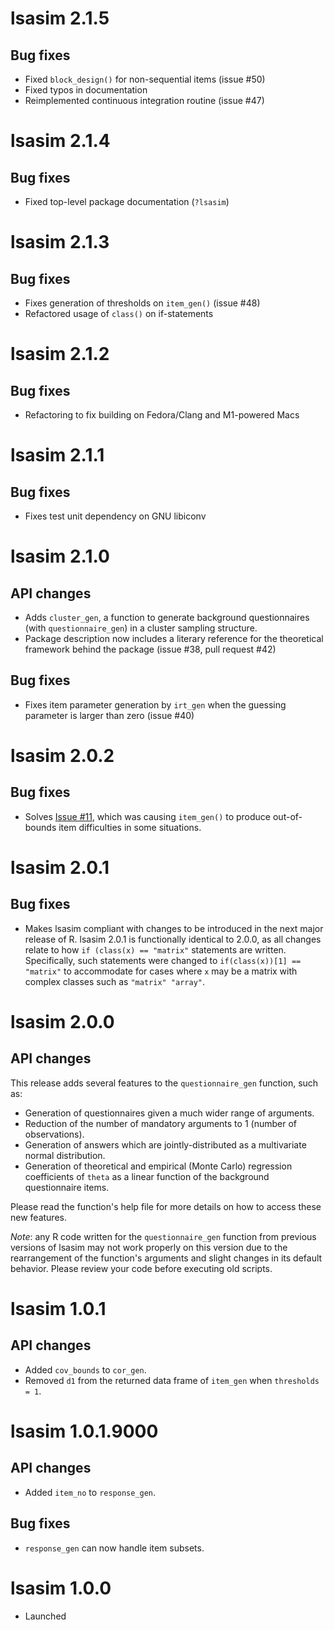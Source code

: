# lsasim 2.1.5

## Bug fixes

* Fixed `block_design()` for non-sequential items (issue #50)
* Fixed typos in documentation
* Reimplemented continuous integration routine (issue #47)

# lsasim 2.1.4

## Bug fixes

* Fixed top-level package documentation (`?lsasim`)

# lsasim 2.1.3

## Bug fixes

* Fixes generation of thresholds on `item_gen()` (issue #48)
* Refactored usage of `class()` on if-statements

# lsasim 2.1.2

## Bug fixes

* Refactoring to fix building on Fedora/Clang and M1-powered Macs

# lsasim 2.1.1

## Bug fixes

* Fixes test unit dependency on GNU libiconv

# lsasim 2.1.0

## API changes

* Adds `cluster_gen`, a function to generate background questionnaires (with `questionnaire_gen`) in a cluster sampling structure.
* Package description now includes a literary reference for the theoretical framework behind the package (issue #38, pull request #42)

## Bug fixes

* Fixes item parameter generation by `irt_gen` when the guessing parameter is larger than zero (issue #40)

# lsasim 2.0.2

## Bug fixes

* Solves [Issue #11](https://github.com/tmatta/lsasim/issues/11), which was causing `item_gen()` to produce out-of-bounds item difficulties in some situations.

# lsasim 2.0.1

## Bug fixes

* Makes lsasim compliant with changes to be introduced in the next major release of R. lsasim 2.0.1 is functionally identical to 2.0.0, as all changes relate to how `if (class(x) == "matrix"` statements are written. Specifically, such statements were changed to `if(class(x))[1] == "matrix"` to accommodate for cases where `x` may be a matrix with complex classes such as `"matrix" "array"`.

# lsasim 2.0.0

## API changes

This release adds several features to the `questionnaire_gen` function, such as:

* Generation of questionnaires given a much wider range of arguments.
* Reduction of the number of mandatory arguments to 1 (number of observations).
* Generation of answers which are jointly-distributed as a multivariate normal distribution.
* Generation of theoretical and empirical (Monte Carlo) regression coefficients of `theta` as a linear function of the background questionnaire items.

Please read the function's help file for more details on how to access these new features.

*Note*: any R code written for the `questionnaire_gen` function from previous versions of lsasim may not work properly on this version due to the rearrangement of the function's arguments and slight changes in its default behavior. Please review your code before executing old scripts.

# lsasim 1.0.1

## API changes
* Added `cov_bounds` to `cor_gen`.
* Removed `d1` from the returned data frame of `item_gen` when `thresholds = 1`.


# lsasim 1.0.1.9000

## API changes
* Added `item_no` to `response_gen`.

## Bug fixes
* `response_gen` can now handle item subsets.


# lsasim 1.0.0

* Launched
